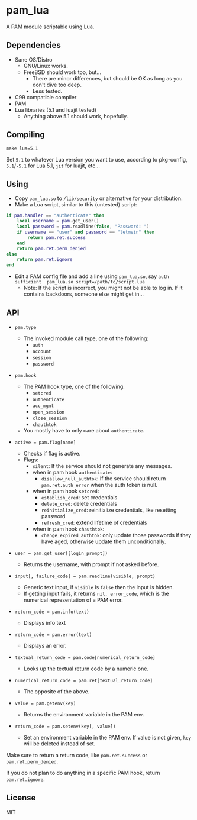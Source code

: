 # pam_lua

A PAM module scriptable using Lua.

## Dependencies
- Sane OS/Distro
  - GNU/Linux works.
  - FreeBSD should work too, but...
    - There are minor differences, but should be OK as long as you don't dive too deep.
    - Less tested.
- C99 compatible compiler
- PAM
- Lua libraries (5.1 and luajit tested)
  - Anything above 5.1 should work, hopefully.

## Compiling

`make lua=5.1`

Set `5.1` to whatever Lua version you want to use, according to pkg-config, `5.1`/`-5.1` for Lua 5.1, `jit` for luajit, etc...

## Using

- Copy `pam_lua.so` to `/lib/security` or alternative for your distribution.
- Make a Lua script, similar to this (untested) script:
```lua
if pam.handler == "authenticate" then
	local username = pam.get_user()
	local password = pam.readline(false, "Password: ")
	if username == "user" and password == "letmein" then
		return pam.ret.success
	end
	return pam.ret.perm_denied
else
	return pam.ret.ignore
end
```
- Edit a PAM config file and add a line using `pam_lua.so`, say `auth	sufficient	pam_lua.so script=/path/to/script.lua` 
  - Note: If the script is incorrect, you might not be able to log in. If it contains backdoors, someone else might get in...

## API
- `pam.type`
  - The invoked module call type, one of the following:
    - `auth`
    - `account`
    - `session`
    - `password`
- `pam.hook`
  - The PAM hook type, one of the following:
    - `setcred`
    - `authenticate`
    - `acc_mgnt`
    - `open_session`
    - `close_session`
    - `chauthtok`
  - You mostly have to only care about `authenticate`.

- `active = pam.flag[name]`
  - Checks if flag is active.
  - Flags:
    - `silent`: If the service should not generate any messages.
    - when in pam hook `authenticate`:
      - `disallow_null_authtok`: If the service should return `pam.ret.auth_error` when the auth token is null.
    - when in pam hook `setcred`:
      - `establish_cred`: set credentials
      - `delete_cred`: delete credentials
      - `reinitialize_cred`: reinitialize credentials, like resetting password
      - `refresh_cred`: extend lifetime of credentials
    - when in pam hook `chauthtok`:
      - `change_expired_authtok`: only update those passwords if they have aged, otherwise update them unconditionally.

- `user = pam.get_user([login_prompt])`
  - Returns the username, with prompt if not asked before.

- `input[, failure_code] = pam.readline(visible, prompt)`
  - Generic text input, if `visible` is `false` then the input is hidden.
  - If getting input fails, it returns `nil, error_code`, which is the numerical representation of a PAM error.

- `return_code = pam.info(text)`
  - Displays info text

- `return_code = pam.error(text)`
  - Displays an error.

- `textual_return_code = pam.code[numerical_return_code]`
  - Looks up the textual return code by a numeric one.

- `numerical_return_code = pam.ret[textual_return_code]`
  - The opposite of the above.

- `value = pam.getenv(key)`
  - Returns the environment variable in the PAM env.

- `return_code = pam.setenv(key[, value])`
  - Set an environment variable in the PAM env. If value is not given, `key` will be deleted instead of set.

Make sure to return a return code, like `pam.ret.success` or `pam.ret.perm_denied`.

If you do not plan to do anything in a specific PAM hook, return `pam.ret.ignore`.

## License
MIT
